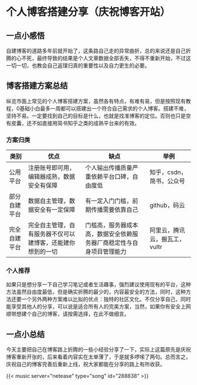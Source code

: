 # 个人博客搭建分享（庆祝博客开站）

## 一点小感悟

自建博客的道路多年前就开始了，这条路自己走的异常曲折，总的来说还是自己折腾的心不死，最终导致的结果是个人文章数据全部丢失，不得不重新开始，不过这一切一切，也教会自己返璞归真的重要性以及自力更生的必要。
## 博客搭建方案总结

纵览市面上常见的个人博客搭建方案，虽然各有特点，有难有易，但是按照现有教程，0基础小白最多一周都可以搭建出一个符合自己需求的个人博客。搭建不难，坚持不易。一定要找到自己的目标是什么，也就是找准博客的定位。否则也只是空有皮囊，还不如直接用简书知乎之类的成熟平台来的有效。

### 方案归类

|类别|优点|缺点|举例|
|--|--|--|--|
|公用平台|注册账号即可用，编辑器成熟，数据安全有保障|个人输出传播质量严重依赖平台口碑，自由度低|知乎，csdn，简书，公众号|
|部分自建平台|数据自主管理，数据安全有一定保障|有一定入门门槛，前期传播需要依靠自己|github，码云|
|完全自建平台|完全自主管理，自有服务器不仅可以建博客，还能建你想到的一切|门槛高，服务器成本高，数据安全依赖服务器厂商稳定性与自身项目管理能力|阿里云，腾讯云，搬瓦工，vultr|

### 个人推荐

如果只是想分享一下自己学习笔记或者生活趣事，强烈建议使用现有的平台，这种方法虽然自由度最低，但是确实折腾的最少的，内容最安全的方法，同时，这种方法还要一个另外两种方案难以比拟的优点：独特的社区文化。不仅分享自己，同时能享受其他人的分享，可以说是适合所有人的完美方案，当然，如果你有安全上网顺带想建个自己的博客，请按需选择，在此不做细言。

## 一点小总结

今天主要把自己在博客路上折腾的一些小经验分享了一下，实际上这篇原先是庆祝博客重新开张的，后来看着内容实在太单薄了，于是就多啰嗦了两句。总而言之，庆祝自己的博客完善后重新上线，祝大家都能在分享的路上有所收获。

{{< music server="netease" type="song" id="288838" >}}

